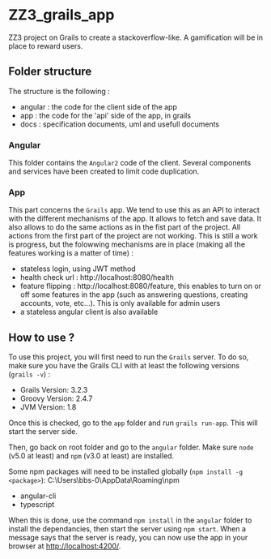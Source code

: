# ZZ3_grails_app

ZZ3 project on Grails to create a stackoverflow-like. A gamification will be in place to reward users.

## Folder structure

The structure is the following :
* angular : the code for the client side of the app
* app : the code for the 'api' side of the app, in grails
* docs : specification documents, uml and usefull documents

### Angular

This folder contains the `Angular2` code of the client.
Several components and services have been created to limit code duplication.

### App

This part concerns the `Grails` app. We tend to use this as an API to interact with the different mechanisms of the app. It allows to fetch and save data. It also allows to do the same actions as in the fist part of the project.
All actions from the first part of the project are not working. This is still a work is progress, but the folowwing mechanisms are in place (making all the features working is a matter of time) :
* stateless login, using JWT method
* health check url : http://localhost:8080/health
* feature flipping : http://localhost:8080/feature, this enables to turn on or off some features in the app (such as answering questions, creating accounts, vote, etc...). This is only available for admin users
* a stateless angular client is also available

## How to use ?

To use this project, you will first need to run the `Grails` server.
To do so, make sure you have the Grails CLI with at least the following versions (`grails -v`) :
* Grails Version: 3.2.3
* Groovy Version: 2.4.7
* JVM Version: 1.8

Once this is checked, go to the `app` folder and run `grails run-app`. This will start the server side.

Then, go back on root folder and go to the `angular` folder.
Make sure `node` (v5.0 at least) and `npm` (v3.0 at least) are installed.

Some npm packages will need to be installed globally (`npm install -g <package>`):
C:\Users\bbs-0\AppData\Roaming\npm
* angular-cli
* typescript

When this is done, use the command `npm install` in the `angular` folder to install the dependancies, then start the server using `npm start`. When a message says that the server is ready, you can now use the app in your browser at [http://localhost:4200/]().
